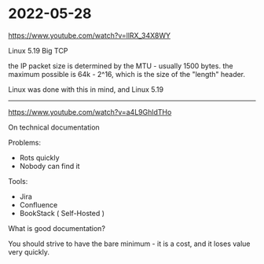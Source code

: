 # 2022-05-28

<https://www.youtube.com/watch?v=llRX_34X8WY>

Linux 5.19 Big TCP

the IP packet size is determined by the MTU - usually 1500 bytes.
the maximum possible is 64k - 2^16, which is the size of the "length" header.

Linux was done with this in mind, and Linux 5.19

___

<https://www.youtube.com/watch?v=a4L9GhldTHo>

On technical documentation

Problems:

* Rots quickly
* Nobody can find it

Tools:

* Jira
* Confluence
* BookStack ( Self-Hosted )

What is good documentation?

You should strive to have the bare minimum - it is a cost, and it loses value very quickly.
